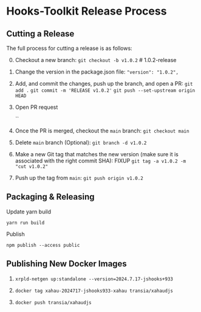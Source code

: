 # Hooks-Toolkit Release Process

## Cutting a Release

The full process for cutting a release is as follows:

0. Checkout a new branch:
   `git checkout -b v1.0.2` # 1.0.2-release

2. Change the version in the package.json file:
   `"version": "1.0.2",`

3. Add, and commit the changes, push up the branch, and open a PR:
   `git add .`
   `git commit -m 'RELEASE v1.0.2'`
   `git push --set-upstream origin HEAD`

4. Open PR request

   ``

5. Once the PR is merged, checkout the `main` branch:
   `git checkout main`

6. Delete `main` branch (Optional):
   `git branch -d v1.0.2`

7. Make a new Git tag that matches the new version (make sure it is associated with the right commit SHA): FIXUP
   `git tag -a v1.0.2 -m "cut v1.0.2"`

8. Push up the tag from `main`:
   `git push origin v1.0.2`

## Packaging & Releasing

Update yarn build

`yarn run build`

Publish

`npm publish --access public`

## Publishing New Docker Images

1. `xrpld-netgen up:standalone --version=2024.7.17-jshooks+933`

2. `docker tag xahau-2024717-jshooks933-xahau transia/xahaudjs`

3. `docker push transia/xahaudjs`